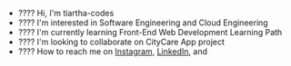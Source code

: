 - ???? Hi, I'm tiartha-codes
- ???? I'm interested in Software Engineering and Cloud Engineering
- ???? I'm currently learning Front-End Web Development Learning Path
- ????️ I'm looking to collaborate on CityCare App project
- ???? How to reach me on
<a href="https://www.instagram.com/tiartha.systems/" target="_blank">Instagram</a>,
<a href="https://www.linkedin.com/in/igusti-agung-sugihartha/" target="_blank">LinkedIn</a>, and
 
<!---
tiartha-codes is a ✨ special ✨ repository because its README.md (this file) appears on your GitHub profile.
You can click the Preview link to take a look at your changes.
--->
